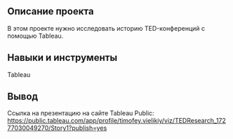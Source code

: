## Описание проекта

В этом проекте нужно исследовать историю TED-конференций с помощью Tableau.

## Навыки и инструменты

Tableau

## Вывод

Cсылка на презентацию на сайте Tableau Public: https://public.tableau.com/app/profile/timofey.vielikiy/viz/TEDResearch_17277030049270/Story1?publish=yes